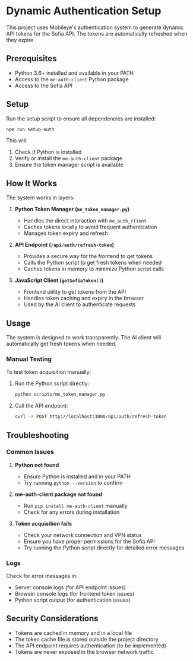 # Dynamic Authentication Setup

This project uses Mobileye's authentication system to generate dynamic API tokens for the Sofia API. The tokens are automatically refreshed when they expire.

## Prerequisites

- Python 3.6+ installed and available in your PATH
- Access to the `me-auth-client` Python package
- Access to the Sofia API

## Setup

Run the setup script to ensure all dependencies are installed:

```bash
npm run setup-auth
```

This will:
1. Check if Python is installed
2. Verify or install the `me-auth-client` package
3. Ensure the token manager script is available

## How It Works

The system works in layers:

1. **Python Token Manager (`me_token_manager.py`)**
   - Handles the direct interaction with `me_auth_client`
   - Caches tokens locally to avoid frequent authentication
   - Manages token expiry and refresh

2. **API Endpoint (`/api/auth/refresh-token`)**
   - Provides a secure way for the frontend to get tokens
   - Calls the Python script to get fresh tokens when needed
   - Caches tokens in memory to minimize Python script calls

3. **JavaScript Client (`getSofiaToken()`)**
   - Frontend utility to get tokens from the API
   - Handles token caching and expiry in the browser
   - Used by the AI client to authenticate requests

## Usage

The system is designed to work transparently. The AI client will automatically get fresh tokens when needed.

### Manual Testing

To test token acquisition manually:

1. Run the Python script directly:
   ```bash
   python scripts/me_token_manager.py
   ```

2. Call the API endpoint:
   ```bash
   curl -X POST http://localhost:3000/api/auth/refresh-token
   ```

## Troubleshooting

### Common Issues

1. **Python not found**
   - Ensure Python is installed and in your PATH
   - Try running `python --version` to confirm

2. **me-auth-client package not found**
   - Run `pip install me-auth-client` manually
   - Check for any errors during installation

3. **Token acquisition fails**
   - Check your network connection and VPN status
   - Ensure you have proper permissions for the Sofia API
   - Try running the Python script directly for detailed error messages

### Logs

Check for error messages in:
- Server console logs (for API endpoint issues)
- Browser console logs (for frontend token issues)
- Python script output (for authentication issues)

## Security Considerations

- Tokens are cached in memory and in a local file
- The token cache file is stored outside the project directory
- The API endpoint requires authentication (to be implemented)
- Tokens are never exposed in the browser network traffic 